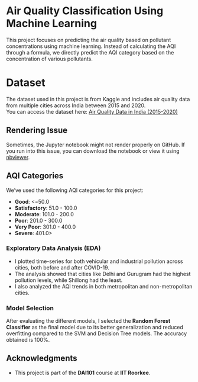# Air Quality Classification Using Machine Learning

This project focuses on predicting the air quality based on pollutant concentrations using machine learning. Instead of calculating the AQI through a formula, we directly predict the AQI category based on the concentration of various pollutants.

# Dataset
The dataset used in this project is from Kaggle and includes air quality data from multiple cities across India between 2015 and 2020.  
You can access the dataset here: [Air Quality Data in India (2015-2020)](https://www.kaggle.com/datasets/rohanrao/air-quality-data-in-india)
## Rendering Issue
Sometimes, the Jupyter notebook might not render properly on GitHub. If you run into this issue, you can download the notebook or view it using [nbviewer](https://nbviewer.jupyter.org/).
## AQI Categories
We’ve used the following AQI categories for this project:
- **Good**: <=50.0
- **Satisfactory**: 51.0 - 100.0
- **Moderate**: 101.0 - 200.0
- **Poor**: 201.0 - 300.0
- **Very Poor**: 301.0 - 400.0
- **Severe**: 401.0>

### Exploratory Data Analysis (EDA)
- I plotted time-series for both vehicular and industrial pollution across cities, both before and after COVID-19.
- The analysis showed that cities like Delhi and Gurugram had the highest pollution levels, while Shillong had the least.
- I also analyzed the AQI trends in both metropolitan and non-metropolitan cities.


### Model Selection
After evaluating the different models, I selected the **Random Forest Classifier** as the final model due to its better generalization and reduced overfitting compared to the SVM and Decision Tree models.
The accuracy obtained is 100%.


## Acknowledgments
- This project is part of the **DAI101** course at **IIT Roorkee**.

